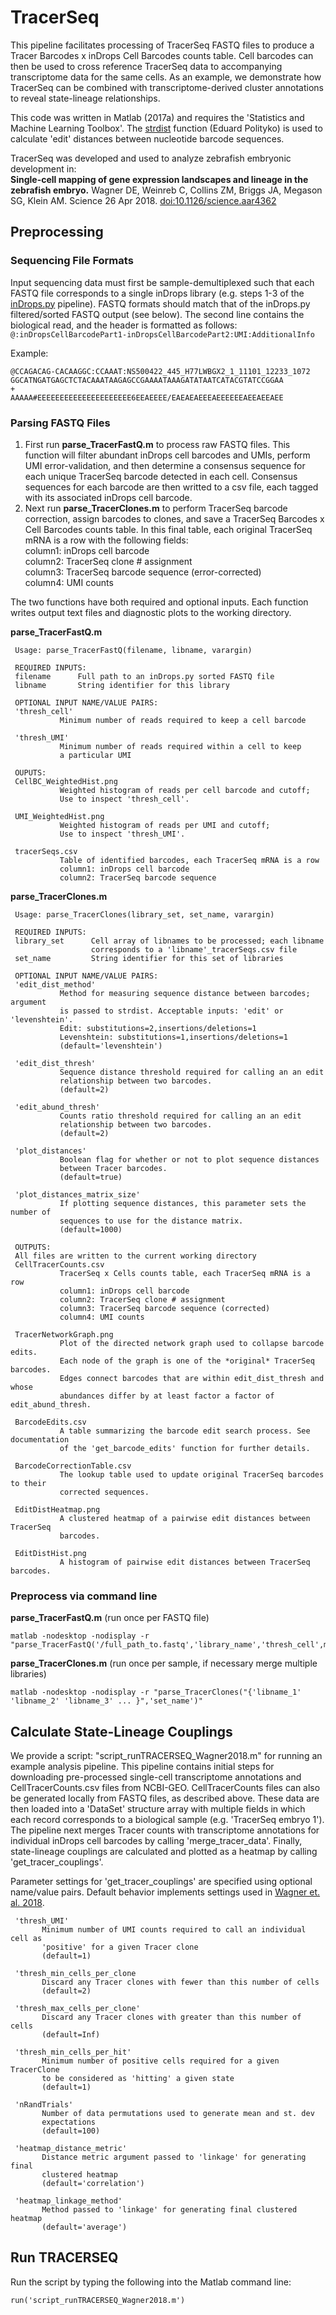 TracerSeq
=========

This pipeline facilitates processing of TracerSeq FASTQ files to produce a Tracer Barcodes x inDrops Cell Barcodes counts table.  Cell barcodes can then be used to cross reference TracerSeq data to accompanying transcriptome data for the same cells. As an example, we demonstrate how TracerSeq can be combined with transcriptome-derived cluster annotations to reveal state-lineage relationships.

This code was written in Matlab (2017a) and requires the 'Statistics and Machine Learning Toolbox'.  The [strdist](https://www.mathworks.com/matlabcentral/fileexchange/17585-calculation-of-distance-between-strings?focused=5094987&tab=function) function (Eduard Polityko) is used to calculate 'edit' distances between nucleotide barcode sequences. 

TracerSeq was developed and used to analyze zebrafish embryonic development in:  
**Single-cell mapping of gene expression landscapes and lineage in the zebrafish embryo.**  Wagner DE, Weinreb C, Collins ZM, Briggs JA, Megason SG, Klein AM. Science 26 Apr 2018. [doi:10.1126/science.aar4362](http://science.sciencemag.org/content/early/2018/04/25/science.aar4362)


## Preprocessing ##

### Sequencing File Formats ###
Input sequencing data must first be sample-demultiplexed such that each FASTQ file corresponds to a single inDrops library (e.g. steps 1-3 of the [inDrops.py](https://github.com/indrops/indrops) pipeline). FASTQ formats should match that of the inDrops.py filtered/sorted FASTQ output (see below). The second line contains the biological read, and the header is formatted as follows:    ```@:inDropsCellBarcodePart1-inDropsCellBarcodePart2:UMI:AdditionalInfo```

Example:
```
@CCAGACAG-CACAAGGC:CCAAAT:NS500422_445_H77LWBGX2_1_11101_12233_1072
GGCATNGATGAGCTCTACAAATAAGAGCCGAAAATAAAGATATAATCATACGTATCCGGAA
+
AAAAA#EEEEEEEEEEEEEEEEEEEEE6EEAEEEE/EAEAEAEEEAEEEEEEAEEAEEAEE
```

### Parsing FASTQ Files ###
1. First run **parse_TracerFastQ.m** to process raw FASTQ files. This function will filter abundant inDrops cell barcodes and UMIs, perform UMI error-validation, and then determine a consensus sequence for each unique TracerSeq barcode detected in each cell. Consensus sequences for each barcode are then writted to a csv file, each tagged with its associated inDrops cell barcode.
2. Next run **parse_TracerClones.m** to perform TracerSeq barcode correction, assign barcodes to clones, and save a TracerSeq Barcodes x Cell Barcodes counts table.  In this final table, each original TracerSeq mRNA is a row with the following fields:   
  column1: inDrops cell barcode   
  column2: TracerSeq clone # assignment   
  column3: TracerSeq barcode sequence (error-corrected)   
  column4: UMI counts   
   
The two functions have both required and optional inputs. Each function writes output text files and diagnostic plots to the working directory.

**parse_TracerFastQ.m**

```
 Usage: parse_TracerFastQ(filename, libname, varargin)

 REQUIRED INPUTS:
 filename      Full path to an inDrops.py sorted FASTQ file
 libname       String identifier for this library

 OPTIONAL INPUT NAME/VALUE PAIRS:
 'thresh_cell'
           Minimum number of reads required to keep a cell barcode

 'thresh_UMI'
           Minimum number of reads required within a cell to keep
           a particular UMI

 OUPUTS:
 CellBC_WeightedHist.png
           Weighted histogram of reads per cell barcode and cutoff; 
           Use to inspect 'thresh_cell'.

 UMI_WeightedHist.png
           Weighted histogram of reads per UMI and cutoff; 
           Use to inspect 'thresh_UMI'.
 
 tracerSeqs.csv
           Table of identified barcodes, each TracerSeq mRNA is a row
           column1: inDrops cell barcode 
           column2: TracerSeq barcode sequence
```
**parse_TracerClones.m**

```
 Usage: parse_TracerClones(library_set, set_name, varargin)

 REQUIRED INPUTS:
 library_set      Cell array of libnames to be processed; each libname
                  corresponds to a 'libname'_tracerSeqs.csv file
 set_name         String identifier for this set of libraries 

 OPTIONAL INPUT NAME/VALUE PAIRS:
 'edit_dist_method'
           Method for measuring sequence distance between barcodes; argument 
           is passed to strdist. Acceptable inputs: 'edit' or 'levenshtein'.
           Edit: substitutions=2,insertions/deletions=1
           Levenshtein: substitutions=1,insertions/deletions=1
           (default='levenshtein')

 'edit_dist_thresh'
           Sequence distance threshold required for calling an an edit 
           relationship between two barcodes.
           (default=2)
 
 'edit_abund_thresh'
           Counts ratio threshold required for calling an an edit 
           relationship between two barcodes.
           (default=2)
 
 'plot_distances'
           Boolean flag for whether or not to plot sequence distances 
           between Tracer barcodes. 
           (default=true)

 'plot_distances_matrix_size'
           If plotting sequence distances, this parameter sets the number of
           sequences to use for the distance matrix.
           (default=1000)

 OUTPUTS:
 All files are written to the current working directory
 CellTracerCounts.csv 
           TracerSeq x Cells counts table, each TracerSeq mRNA is a row
           column1: inDrops cell barcode 
           column2: TracerSeq clone # assignment
           column3: TracerSeq barcode sequence (corrected)
           column4: UMI counts
 
 TracerNetworkGraph.png
           Plot of the directed network graph used to collapse barcode edits.
           Each node of the graph is one of the *original* TracerSeq barcodes.
           Edges connect barcodes that are within edit_dist_thresh and whose
           abundances differ by at least factor a factor of edit_abund_thresh.
 
 BarcodeEdits.csv
           A table summarizing the barcode edit search process. See documentation 
           of the 'get_barcode_edits' function for further details.

 BarcodeCorrectionTable.csv
           The lookup table used to update original TracerSeq barcodes to their 
           corrected sequences.
 
 EditDistHeatmap.png
           A clustered heatmap of a pairwise edit distances between TracerSeq 
           barcodes.
 
 EditDistHist.png
           A histogram of pairwise edit distances between TracerSeq barcodes.

```

### Preprocess via command line ###

**parse_TracerFastQ.m** (run once per FASTQ file)
```
matlab -nodesktop -nodisplay -r "parse_TracerFastQ('/full_path_to.fastq','library_name','thresh_cell',min_reads_per_cell,'thresh_UMI',min_reads_per_UMI)"
```

**parse_TracerClones.m** (run once per sample, if necessary merge multiple libraries)
```
matlab -nodesktop -nodisplay -r "parse_TracerClones("{'libname_1' 'libname_2' 'libname_3' ... }",'set_name')"
```


## Calculate State-Lineage Couplings ##

We provide a script: "script_runTRACERSEQ_Wagner2018.m" for running an example analysis pipeline. This pipeline contains initial steps for downloading pre-processed
single-cell transcriptome annotations and CellTracerCounts.csv files from NCBI-GEO. CellTracerCounts files can also be generated locally from FASTQ files, as described above.  These data are then loaded into a 'DataSet' structure array with multiple fields in which each record corresponds to a biological sample (e.g. 'TracerSeq embryo 1'). The pipeline next merges Tracer counts with transcriptome annotations for individual inDrops cell barcodes by calling 'merge_tracer_data'. Finally, state-lineage couplings are calculated and plotted as a heatmap by calling 'get_tracer_couplings'.

Parameter settings for 'get_tracer_couplings' are specified using optional name/value pairs. Default behavior implements settings used in [Wagner et. al. 2018](http://science.sciencemag.org/content/early/2018/04/25/science.aar4362).

```
 'thresh_UMI'
       Minimum number of UMI counts required to call an individual cell as
       'positive' for a given Tracer clone
       (default=1)
 
 'thresh_min_cells_per_clone
       Discard any Tracer clones with fewer than this number of cells 
       (default=2)

 'thresh_max_cells_per_clone'
       Discard any Tracer clones with greater than this number of cells 
       (default=Inf)

 'thresh_min_cells_per_hit'
       Minimum number of positive cells required for a given TracerClone
       to be considered as 'hitting' a given state
       (default=1)

 'nRandTrials' 
       Number of data permutations used to generate mean and st. dev
       expectations
       (default=100)

 'heatmap_distance_metric'
       Distance metric argument passed to 'linkage' for generating final
       clustered heatmap
       (default='correlation')
 
 'heatmap_linkage_method'
       Method passed to 'linkage' for generating final clustered heatmap
       (default='average')

```
## Run TRACERSEQ ##  

Run the script by typing the following into the Matlab command line:     
  ```
  run('script_runTRACERSEQ_Wagner2018.m')
  ```